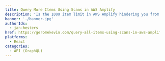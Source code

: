```yaml
---
title: Query More Items Using Scans in AWS Amplify
description: 'Is the 1000 item limit in AWS Amplify hindering you from building your application? In this tutorial, you are going to learn how to use DynamoDB’s Scan operation to query all items from a given table..'
banner: './banner.jpg'
authorIds:
  - jan-hesters
href: https://geromekevin.com/query-all-items-using-scans-in-aws-amplify/
platforms:
  - React
categories:
  - API (GraphQL)
---
```

